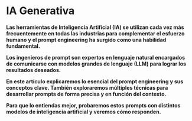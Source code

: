 # IA Generativa

**Las herramientas de Inteligencia Artificial (IA) se utilizan cada vez más frecuentemente en todas las industrias para complementar el esfuerzo humano y el prompt engineering ha surgido como una habilidad fundamental.**

**Los ingenieros de prompt son expertos en lenguaje natural encargados de comunicarse con modelos grandes de lenguaje (LLM) para lograr los resultados deseados.**

**En este artículo explicaremos lo esencial del prompt engineering y sus conceptos clave. También exploraremos múltiples técnicas para desarrollar prompts de forma precisa y en función del contexto.** 

**Para que lo entiendas mejor, probaremos estos prompts con distintos modelos de inteligencia artificial y veremos cómo responden.**

